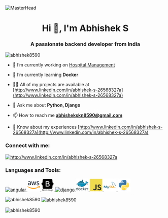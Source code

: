 ![MasterHead](https://cdn.dribbble.com/users/1292677/screenshots/6139167/media/5387dc7e035b3efe9d94516044de66a4.gif)


<h1 align="center">Hi 👋, I'm Abhishek S</h1>
<h3 align="center">A passionate backend developer from India</h3>

<p align="left"> <img src="https://komarev.com/ghpvc/?username=abhishek8590&label=Profile%20views&color=0e75b6&style=flat" alt="abhishek8590" /> </p>

- 🔭 I’m currently working on [Hospital Management](https://github.com/Abhishek8590/HospitalManagement.git)

- 🌱 I’m currently learning **Docker**

- 👨‍💻 All of my projects are available at [http://www.linkedin.com/in/abhishek-s-26568327a](http://www.linkedin.com/in/abhishek-s-26568327a)

- 💬 Ask me about **Python, Django**

- 📫 How to reach me **abhishekskn8590@gmail.com**

- 📄 Know about my experiences [http://www.linkedin.com/in/abhishek-s-26568327a](http://www.linkedin.com/in/abhishek-s-26568327a)

<h3 align="left">Connect with me:</h3>
<p align="left">
<a href="https://linkedin.com/in/http://www.linkedin.com/in/abhishek-s-26568327a" target="blank"><img align="center" src="https://raw.githubusercontent.com/rahuldkjain/github-profile-readme-generator/master/src/images/icons/Social/linked-in-alt.svg" alt="http://www.linkedin.com/in/abhishek-s-26568327a" height="30" width="40" /></a>
</p>

<h3 align="left">Languages and Tools:</h3>
<p align="left"> <a href="https://angular.io" target="_blank" rel="noreferrer"> <img src="https://angular.io/assets/images/logos/angular/angular.svg" alt="angular" width="40" height="40"/> </a> <a href="https://aws.amazon.com" target="_blank" rel="noreferrer"> <img src="https://raw.githubusercontent.com/devicons/devicon/master/icons/amazonwebservices/amazonwebservices-original-wordmark.svg" alt="aws" width="40" height="40"/> </a> <a href="https://getbootstrap.com" target="_blank" rel="noreferrer"> <img src="https://raw.githubusercontent.com/devicons/devicon/master/icons/bootstrap/bootstrap-plain-wordmark.svg" alt="bootstrap" width="40" height="40"/> </a> <a href="https://www.djangoproject.com/" target="_blank" rel="noreferrer"> <img src="https://cdn.worldvectorlogo.com/logos/django.svg" alt="django" width="40" height="40"/> </a> <a href="https://www.docker.com/" target="_blank" rel="noreferrer"> <img src="https://raw.githubusercontent.com/devicons/devicon/master/icons/docker/docker-original-wordmark.svg" alt="docker" width="40" height="40"/> </a> <a href="https://developer.mozilla.org/en-US/docs/Web/JavaScript" target="_blank" rel="noreferrer"> <img src="https://raw.githubusercontent.com/devicons/devicon/master/icons/javascript/javascript-original.svg" alt="javascript" width="40" height="40"/> </a> <a href="https://www.mysql.com/" target="_blank" rel="noreferrer"> <img src="https://raw.githubusercontent.com/devicons/devicon/master/icons/mysql/mysql-original-wordmark.svg" alt="mysql" width="40" height="40"/> </a> <a href="https://www.python.org" target="_blank" rel="noreferrer"> <img src="https://raw.githubusercontent.com/devicons/devicon/master/icons/python/python-original.svg" alt="python" width="40" height="40"/> </a> </p>

<p><img align="left" src="https://github-readme-stats.vercel.app/api/top-langs?username=abhishek8590&show_icons=true&locale=en&layout=compact" alt="abhishek8590" /></p>

<p>&nbsp;<img align="center" src="https://github-readme-stats.vercel.app/api?username=abhishek8590&show_icons=true&locale=en" alt="abhishek8590" /></p>

<p><img align="center" src="https://github-readme-streak-stats.herokuapp.com/?user=abhishek8590&" alt="abhishek8590" /></p>
